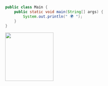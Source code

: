 ```java
public class Main {
    public static void main(String[] args) {
        System.out.println(" 🌍 ");
    }
}
```

<img src="https://github.com/cihatdev/cihatdev/blob/master/gif2.gif" widht="642px" height="155px">




